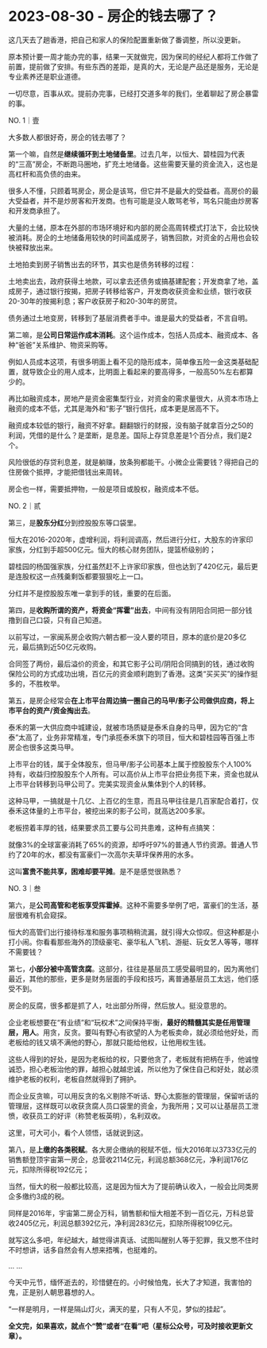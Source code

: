 # 2023-08-30 - 房企的钱去哪了？

这几天去了趟香港，把自己和家人的保险配置重新做了番调整，所以没更新。

原本预计要一周才能办完的事，结果一天就做完，因为保司的经纪人都将工作做了前置，提前做了安排。有些东西的差距，是真的大，无论是产品还是服务，无论是专业素养还是职业道德。

一切尽意，百事从欢。提前办完事，已经打交道多年的我们，坐着聊起了房企暴雷的事。

NO. 1｜壹

大多数人都很好奇，房企的钱去哪了？

第一个嘛，自然是**继续循环到土地储备里**。过去几年，以恒大、碧桂园为代表的“三高”房企，不断跑马圈地，扩充土地储备。这些需要天量的资金流入，这也是高杠杆和高负债的由来。

很多人不懂，只顾着骂房企，房企是该骂，但它并不是最大的受益者。高房价的最大受益者，并不是炒房客和开发商。也有可能是没人敢骂老爷，骂名只能由炒房客和开发商承担了。

大量的土储，原本在外部的市场环境好和内部的房企高周转模式打法下，会比较快被消耗。房企的土地储备用较快的时间盖成房子，销售回款，对资金的占用也会较快被释放出来。

土地拍卖到房子销售出去的环节，其实也是债务转移的过程：

土地卖出去，政府获得土地款，可以拿去还债务或搞基建配套；开发商拿了地，盖成房子，通过银行按揭，把房子转移给客户，开发商收获资金和业绩，银行收获20-30年的按揭利息；客户收获房子和20-30年的房贷。

债务通过土地变房，转移到了基层消费者手中。谁是最大的受益者，不言自明。

第二嘛，是**公司日常运作成本消耗**。这个运作成本，包括人员成本、融资成本、各种“爸爸”关系维护、物资采购等。

例如人员成本这项，有很多明面上看不见的隐形成本，简单像五险一金这类基础配置，就导致企业的用人成本，比明面上看起来的要高得多，一般高50%左右都算少的。

再比如融资成本，房地产是资金密集型行业，对资金的需求量很大，从资本市场上融资的成本不低，尤其是海外和“影子”银行信托，成本更是居高不下。

融资成本较低的银行，融资不好拿。翻翻银行的财报，没有脑子就拿百分之50的利润，凭借的是什么？是垄断，是息差。国际上存贷息差是1个百分点，我们是2个。

风险很低的存贷利息差，就是躺赚，放条狗都能干。小微企业需要钱？得把自己的住房做个抵押，才能把借钱出来周转。

房企也一样，需要抵押物，一般是项目或股权，融资成本不低。

NO. 2｜贰

第三，是**股东分红**分到控股股东等口袋里。

恒大在2016-2020年，虚增利润，将利润调高，然后进行分红，大股东的许家印家族，分红到手超500亿元。恒大的核心财务团队，提篮桥级别的；

碧桂园的杨国强家族，分红虽然赶不上许家印家族，但也达到了420亿元，最后更是连股权这一点残羹剩饭都要狠狠吃上一口。

分红并不是控股股东唯一拿到手的钱，重要的在后面。

第四，是**收购所谓的资产，将资金“挥霍”出去**，中间有没有阴阳合同把一部分钱撸到自己口袋，只有自己知道。

以前写过，一家闽系房企收购六朝古都一没人要的项目，原本的底价是20多亿元，最后搞到近50亿元收购。

合同签了两份，最后溢价的资金，和其它影子公司/阴阳合同搞到的钱，通过收购保险公司的方式成功出境，百亿元的资金顺利跑到了香港。这类“买买买”的操作挺多的，不胜枚举。

第五，是房企经常会**在上市平台周边搞一圈自己的马甲/影子公司做供应商，将上市平台的资产/资金掏出去**。

泰禾的第一大供应商中城建设，就被市场质疑是泰禾自身的马甲，因为它的“含泰”太高了，业务非常精准，专门承揽泰禾旗下的项目，恒大和碧桂园等百强上市房企也很多这类马甲。

上市平台的钱，属于全体股东，但马甲/影子公司基本上属于控股股东个人100%持有，收益归控股股东个人所有。可以高价从上市平台把业务揽下来，资金也就从上市平台转移到马甲公司了。完美实现资金从集体到个人的转移。

这种马甲，一搞就是十几亿、上百亿的生意，而且马甲往往是几百家配合着打，仅泰禾这体量的上市平台，被挖出来的影子公司，就高达200多家。

老板捞着丰厚的钱，结果要求员工要与公司共患难，这种有点搞笑：

就像3%的全球富豪消耗了65%的资源，却呼吁97%的普通人节约资源。普通人节约了20年的水，都没有富豪们一次高尔夫草坪保养用的水多。

这叫**富贵不能共享，困难却要平摊**。是不是感觉很熟悉？

NO. 3｜叁

第六，是**公司高管和老板享受挥霍掉**。这种不需要多举例了吧，富豪们的生活，基层很难有机会窥探。

恒大的高管们出行接待标准和服务事项稍稍流漏，就引得大众惊叹。但这种都是小打小闹。你看看那些海外的顶级豪宅、豪华私人飞机、游艇、玩女艺人等等，哪样不需要钱？

第七，**小部分被中高管贪腐**。这部分，往往是基层员工感受最明显的，因为离他们最近，其他的那些，更多是财务层面的手段和技巧，离普通基层员工太远，他们感受不到。

房企的反腐，很多都是抓了人，吐出部分所得，然后放人。挺没意思的。

企业老板想要在“有业绩”和“玩权术”之间保持平衡，**最好的精髓其实是任用管理层，用人**。用贪，反贪。要叫有野心有欲望的人为老板卖命，就必须给他好处，而老板给的钱又填不满他的野心，那就只能给他权，让他用权生钱。

这些人得到的好处，是因为老板给的权，只要他贪了，老板就有把柄在手，他诚惶诚恐，担心老板治他的罪，越担心就越忠诚，所以他为了保住自己和好处，就必须维护老板的权利，老板自然就得到了拥护。

而企业反贪嘛，可以用反贪的名义剔除不听话、野心太膨胀的管理层，保留听话的管理层，这样既可以收获贪腐人员口袋里的资金，为我所用；又可以让基层员工泄愤，收获员工的好评（称赞老板英明），名利双收。

这里，可大可小，看个人领悟，话就说到这。

第八，是**上缴的各类税赋**。各大房企缴纳的税赋不低，恒大2016年以3733亿元的销售额登顶宇宙第一房企，总营收2114亿元，利润总额368亿元，净利润176亿元，扣除所得税192亿元；

当然，恒大的税一般都比较高，这是因为恒大为了提前确认收入，一般会比同类房企多缴约3成的税。

同样是2016年，宇宙第二房企万科，销售额和恒大相差不到一百亿元，万科总营收2405亿元，利润总额392亿元，净利润283亿元，扣除所得税109亿元。

就写这么多吧，年纪越大，越觉得讲真话、试图叫醒别人等于犯罪，我又憋不住时不时想讲，话多自然会有人想来捂嘴，也挺难的。

... ...

今天中元节，缅怀逝去的，珍惜健在的。小时候怕鬼，长大了才知道，我害怕的鬼，正是别人朝思暮想的人。

“一样是明月，一样是隔山灯火，满天的星，只有人不见，梦似的挂起”。

**全文完，如果喜欢，就点个“赞”或者“在看”吧（星标公众号，可及时接收更新文章）。**
